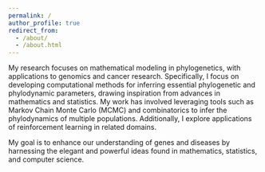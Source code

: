 ```yaml
---
permalink: /
author_profile: true
redirect_from: 
  - /about/
  - /about.html
---
```


My research focuses on mathematical modeling in phylogenetics, with applications to genomics and cancer research. Specifically, I focus on developing computational methods for inferring essential phylogenetic and phylodynamic parameters, drawing inspiration from advances in mathematics and statistics. My work has involved leveraging tools such as Markov Chain Monte Carlo (MCMC) and combinatorics to infer the phylodynamics of multiple populations. Additionally, I explore applications of reinforcement learning in related domains.

My goal is to enhance our understanding of genes and diseases by harnessing the elegant and powerful ideas found in mathematics, statistics, and computer science.
